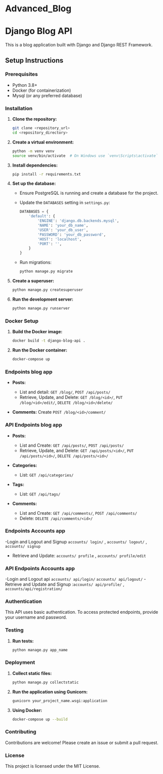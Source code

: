 # Advanced_Blog
# Django Blog API

This is a blog application built with Django and Django REST Framework.

## Setup Instructions

### Prerequisites

- Python 3.8+
- Docker (for containerization)
- Mysql (or any preferred database)

### Installation

1. **Clone the repository:**

    ```sh
    git clone <repository_url>
    cd <repository_directory>
    ```

2. **Create a virtual environment:**

    ```sh
    python -m venv venv
    source venv/bin/activate  # On Windows use `venv\Scripts\activate`
    ```

3. **Install dependencies:**

    ```sh
    pip install -r requirements.txt
    ```

4. **Set up the database:**

    - Ensure PostgreSQL is running and create a database for the project.

    - Update the `DATABASES` setting in `settings.py`:

        ```python
        DATABASES = {
            'default': {
                'ENGINE': 'django.db.backends.mysql',
                'NAME': 'your_db_name',
                'USER': 'your_db_user',
                'PASSWORD': 'your_db_password',
                'HOST': 'localhost',
                'PORT': '',
            }
        }
        ```

    - Run migrations:

        ```sh
        python manage.py migrate
        ```

5. **Create a superuser:**

    ```sh
    python manage.py createsuperuser
    ```

6. **Run the development server:**

    ```sh
    python manage.py runserver
    ```

### Docker Setup

1. **Build the Docker image:**

    ```sh
    docker build -t django-blog-api .
    ```

2. **Run the Docker container:**

    ```sh
    docker-compose up
    ```
###  Endpoints blog app

- **Posts:**
    - List and detail: `GET /blog/`, `POST /api/posts/`
    - Retrieve, Update, and Delete: `GET /blog/<id>/`, `PUT /blog/<id>/edit/`, `DELETE /blog/<id>/delete/`


- **Comments:**
     Create `POST /blog/<id>/comment/`
  

### API Endpoints blog app

- **Posts:**
    - List and Create: `GET /api/posts/`, `POST /api/posts/`
    - Retrieve, Update, and Delete: `GET /api/posts/<id>/`, `PUT /api/posts/<id>/`, `DELETE /api/posts/<id>/`

- **Categories:**
    - List: `GET /api/categories/`

- **Tags:**
    - List: `GET /api/tags/`

- **Comments:**
    - List and Create: `GET /api/comments/`, `POST /api/comments/`
    - Delete: `DELETE /api/comments/<id>/`
###  Endpoints Accounts app

 -Login and Logout and Signup       `accounts/ login/` ,   `accounts/ logout/` ,  `accounts/ signup` 
 - Retrieve and Update:    `accounts/ profile` , `accounts/ profile/edit` 
### API Endpoints Accounts app
 -Login and Logout api  `accounts/ api/login/`  `accounts/ api/logout/` 
 -Retrieve and Update and Signup :`accounts/ api/profile/` , `accounts/api/registration/`

### Authentication

This API uses basic authentication. To access protected endpoints, provide your username and password.


### Testing

1. **Run tests:**

    ```sh
    python manage.py app_name
    ```

### Deployment

1. **Collect static files:**

    ```sh
    python manage.py collectstatic
    ```

2. **Run the application using Gunicorn:**

    ```sh
    gunicorn your_project_name.wsgi:application
    ```

3. **Using Docker:**

    ```sh
    docker-compose up --build
    ```

### Contributing

Contributions are welcome! Please create an issue or submit a pull request.

### License

This project is licensed under the MIT License.
